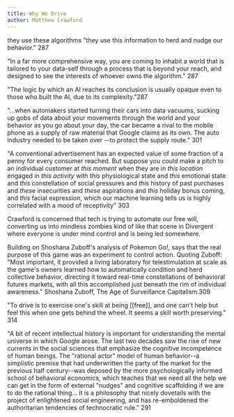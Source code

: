 ```yaml
---
title: Why We Drive
author: Matthew Crawford
---
```


they use these algorithms "they use this information to herd and nudge our behavior." 287

"In a far more comprehensive way, you are coming to inhabit a world that is tailored to your data-self through a process that is beyond your reach, and designed to see the interests of whoever owns the algorithm." 287

"The logic by which an AI reaches its conclusion is usually opaque even to those who built the AI, due to its complexity."287

"...when automakers started turning their cars into data vacuums, sucking up gobs of data about your movements through the world and your behavior as you go about your day, the car became a rival to the mobile phone as a supply of raw material that Google claims as its own. The auto industry needed to be taken over --to protect the supply route." 301

"A conventional advertisement has an expected value of some fraction of a penny for every consumer reached. But suppose you could make a pitch to an individual customer at *this moment* when they are in *this location* engaged in *this activity* with *this* physiological state and *this* emotional state and *this* constellation of social pressures and *this* history of past purchases and *these* insecurities and *these* aspirations and *this* holiday bonus coming, and *this* facial expression, which our machine learning tells us is highly correlated with a mood of receptivity" 303

Crawford is concerned that tech is trying to automate our free will, converting us into mindless zombies kind of like that scene in Divergent where everyone is under mind control and is being led somewhere.

Building on Shoshana Zuboff's analysis of Pokemon Go!, says that the real purpose of this game was an experiment to control action. Quoting Zuboff: "Most important, it provided a living laboratory for telestimulation at scale as the game's owners learned how to automatically condition and herd collective behavior, directing it toward real-time constellations of behavioral futures markets, with all this accomplished just beneath the rim of individual awareness." Shoshana Zuboff, The Age of Surveillance Capitalism.309

"To drive is to exercise one's skill at being [[free]], and one can't help but feel this when one gets behind the wheel. It seems a skill worth preserving." 314

"A bit of recent intellectual history is important for understanding the mental universe in which Google arose. The last two decades saw the rise of new currents in the social sciences that emphasize the cognitive incompetence of human beings. The "rational actor" model of human behavior--a simplistic premise that had underwritten the party of the market for the previous half century--was deposed by the more psychologically informed school of behavioral economics, which teaches that we need all the help we can get in the form of external "nudges" and cognitive scaffolding if we are to do the rational thing... it is a philosophy that nicely dovetails with the project of enlightened social engineering, and has re-emboldened the authoritarian tendencies of technocratic rule." 291